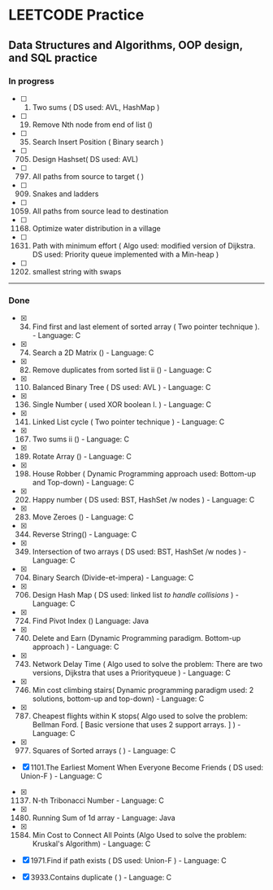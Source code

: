 # LEETCODE Practice
## Data Structures and Algorithms, OOP design, and SQL practice

### In progress
- [ ] 1. Two sums ( DS used: AVL, HashMap ) 
- [ ] 19. Remove Nth node from end of list ()
- [ ] 35. Search Insert Position ( Binary search )
- [ ] 705. Design Hashset( DS used: AVL) 
- [ ] 797. All paths from source to target ( )
- [ ] 909. Snakes and ladders 
- [ ] 1059. All paths from source lead to destination
- [ ] 1168. Optimize water distribution in a village
- [ ] 1631. Path with minimum effort ( Algo used: modified version of Dijkstra. DS used: Priority queue implemented with a Min-heap )  
- [ ] 1202. smallest string with swaps 

----
### Done
- [x] 34. Find first and last element of sorted array ( Two pointer technique ). - Language: C
- [x] 74. Search a 2D Matrix () - Language: C
- [x] 82. Remove duplicates from sorted list ii () - Language: C
- [x] 110. Balanced Binary Tree ( DS used: AVL ) - Language: C
- [x] 136. Single Number ( used XOR boolean l. )  - Language: C
- [x] 141. Linked List cycle ( Two pointer technique ) - Language: C
- [x] 167. Two sums ii () - Language: C
- [x] 189. Rotate Array () - Language: C
- [x] 198. House Robber ( Dynamic Programming approach used: Bottom-up and Top-down) - Language: C
- [x] 202. Happy number ( DS used: BST, HashSet /w nodes ) - Language: C
- [x] 283. Move Zeroes () - Language: C
- [x] 344. Reverse String() - Language: C
- [x] 349. Intersection of two arrays ( DS used: BST, HashSet /w nodes ) - Language: C
- [x] 704. Binary Search (Divide-et-impera) - Language: C
- [x] 706. Design Hash Map ( DS used: linked list *to handle collisions* ) - Language: C
- [x] 724. Find Pivot Index () Language: Java
- [x] 740. Delete and Earn (Dynamic Programming paradigm. Bottom-up approach ) - Language: C
- [x] 743. Network Delay Time ( Algo used to solve the problem: There are two versions, Dijkstra that uses a Priorityqueue ) - Language: C
- [x] 746. Min cost climbing stairs( Dynamic programming paradigm used: 2 solutions, bottom-up and top-down) - Language: C
- [x] 787. Cheapest flights within K stops( Algo used to solve the problem: Bellman Ford. [ Basic versione that uses 2 support arrays. ] ) - Language: C
- [x] 977. Squares of Sorted arrays ( ) - Language: C
- [x] 1101.The Earliest Moment When Everyone Become Friends ( DS used: Union-F ) - Language: C
- [x] 1137. N-th Tribonacci Number - Language: C
- [x] 1480. Running Sum of 1d array - Language: Java
- [x] 1584. Min Cost to Connect All Points (Algo Used to solve the problem: Kruskal's Algorithm) - Language: C
- [x] 1971.Find if path exists ( DS used: Union-F ) - Language: C
- [x] 3933.Contains duplicate ( ) - Language: C

